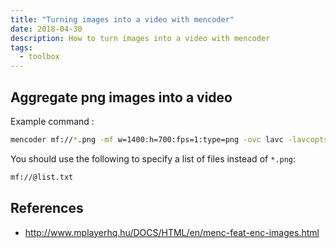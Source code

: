 ```yaml
---
title: "Turning images into a video with mencoder"
date: 2018-04-30
description: How to turn images into a video with mencoder
tags:
  - toolbox
---
```


## Aggregate png images into a video

Example command :
```sh
mencoder mf://*.png -mf w=1400:h=700:fps=1:type=png -ovc lavc -lavcopts vcodec=mpeg4:mbd=2:trell -oac copy -o output.avi
```

You should use the following to specify a list of files instead of `*.png`:
```sh
mf://@list.txt
```

## References

- http://www.mplayerhq.hu/DOCS/HTML/en/menc-feat-enc-images.html
